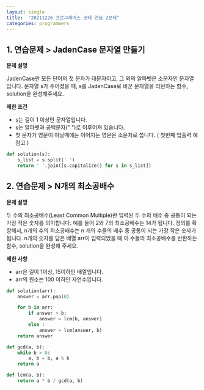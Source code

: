 ```yaml
---
layout: single
title:  "20211226 프로그래머스 코테 연습 2문제"
categories: programmers
---
```


## 1. 연습문제 > JadenCase 문자열 만들기

**문제 설명**

JadenCase란 모든 단어의 첫 문자가 대문자이고, 그 외의 알파벳은 소문자인 문자열입니다. 문자열 s가 주어졌을 때, s를 JadenCase로 바꾼 문자열을 리턴하는 함수, solution을 완성해주세요.

**제한 조건**
- s는 길이 1 이상인 문자열입니다.
- s는 알파벳과 공백문자(" ")로 이루어져 있습니다.
- 첫 문자가 영문이 아닐때에는 이어지는 영문은 소문자로 씁니다. ( 첫번째 입출력 예 참고 )


```python
def solution(s):
    s_list = s.split(' ')
    return ' '.join([s.capitalize() for s in s_list])
```

## 2. 연습문제 > N개의 최소공배수

**문제 설명**

두 수의 최소공배수(Least Common Multiple)란 입력된 두 수의 배수 중 공통이 되는 가장 작은 숫자를 의미합니다. 예를 들어 2와 7의 최소공배수는 14가 됩니다. 정의를 확장해서, n개의 수의 최소공배수는 n 개의 수들의 배수 중 공통이 되는 가장 작은 숫자가 됩니다. n개의 숫자를 담은 배열 arr이 입력되었을 때 이 수들의 최소공배수를 반환하는 함수, solution을 완성해 주세요.

**제한 사항**
- arr은 길이 1이상, 15이하인 배열입니다.
- arr의 원소는 100 이하인 자연수입니다.


```python
def solution(arr):
    answer = arr.pop(0)

    for b in arr:
        if answer > b:
            answer = lcm(b, answer)
        else :
            answer = lcm(answer, b)
    return answer

def gcd(a, b):
    while b > 0:
        a, b = b, a % b
    return a

def lcm(a, b):
    return a * b / gcd(a, b)
```
